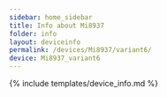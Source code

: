 ```yaml
---
sidebar: home_sidebar
title: Info about Mi8937
folder: info
layout: deviceinfo
permalink: /devices/Mi8937/variant6/
device: Mi8937_variant6
---
```

{% include templates/device_info.md %}
